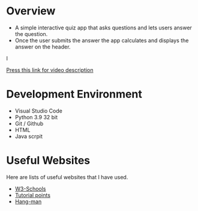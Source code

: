 # Overview

- A simple interactive quiz app that asks questions and lets users answer the question.
- Once the user submits the answer the app calculates and displays the answer on the header.


I 

[Press this link for video description ](https://youtu.be/Mu3ox-kjbyk)

# Development Environment

* Visual Studio Code
* Python 3.9 32 bit
* Git / Github
* HTML
* Java scrpit 

# Useful Websites

Here are lists of useful websites that I have used.
* [W3-Schools](https://www.w3schools.com/python/python_intro.asp)
* [Tutorial points](https://www.tutorialspoint.com/python/index.htm)
* [Hang-man](https://www.youtube.com/watch?v=JNXmCOumNw0)